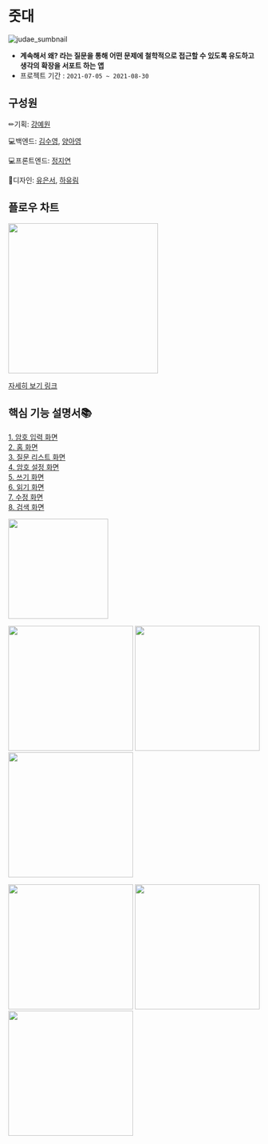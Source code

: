 # 줏대
![judae_sumbnail](https://user-images.githubusercontent.com/62979643/131933940-b77c6aca-05f6-48cc-8ee5-55e4ea7be59e.png)

+ **계속해서 왜? 라는 질문을 통해 어떤 문제에 철학적으로 접근할 수 있도록 유도하고 생각의 확장을 서포트 하는 앱**
+ 프로젝트 기간 : `2021-07-05 ~ 2021-08-30`


## 구성원


✏기획: [강예원](https://github.com/yeew3658)

💻백엔드: [김수영](https://github.com/eminentecero), [양아영](https://github.com/a-young0210)

💻프론트엔드: [정지연](https://github.com/stopkite)

🎨디자인: [유은서](https://github.com/silverwest8), [하유림](https://github.com/YurimHa)

## 플로우 차트
<img src = "https://user-images.githubusercontent.com/62979643/132036348-8a7e6ed2-9abd-4455-bc7f-7113eaac391f.jpg" width ="300" />   

[자세히 보기 링크](https://miro.com/app/board/o9J_l7zPWdg=/)


## 핵심 기능 설명서📚

[1. 암호 입력 화면](https://github.com/stopkite/Judae/wiki/1.-%EC%95%94%ED%98%B8-%EC%9E%85%EB%A0%A5-%ED%99%94%EB%A9%B4)   
[2. 홈 화면](https://github.com/stopkite/Judae/wiki/2.-%ED%99%88-%ED%99%94%EB%A9%B4)   
[3. 질문 리스트 화면](https://github.com/stopkite/Judae/wiki/3.-%EC%A7%88%EB%AC%B8-%EB%A6%AC%EC%8A%A4%ED%8A%B8-%ED%99%94%EB%A9%B4)   
[4. 암호 설정 화면](https://github.com/stopkite/Judae/wiki/4.-%EC%95%94%ED%98%B8-%EC%84%A4%EC%A0%95-%ED%99%94%EB%A9%B4(%EB%A9%94%EB%89%B4%E2%86%92%EC%95%94%ED%98%B8-%EC%84%A4%EC%A0%95))   
[5. 쓰기 화면](https://github.com/stopkite/Judae/wiki/5.-%EC%93%B0%EA%B8%B0%ED%99%94%EB%A9%B4)   
[6. 읽기 화면](https://github.com/stopkite/Judae/wiki/6.-%EC%9D%BD%EA%B8%B0-%ED%99%94%EB%A9%B4)   
[7. 수정 화면](https://github.com/stopkite/Judae/wiki/7.-%EC%88%98%EC%A0%95%ED%99%94%EB%A9%B4)   
[8. 검색 화면](https://github.com/stopkite/Judae/wiki/8.-%EA%B2%80%EC%83%89-%ED%99%94%EB%A9%B4)   

<img src = "https://user-images.githubusercontent.com/62979643/131944696-3c26e71f-3a33-460f-b0a1-266087c156a0.png" width ="200" />
 
<img src = "https://user-images.githubusercontent.com/62979643/131943846-2f7b2ea6-5282-4475-a4f5-dbb769924933.png" width ="250" /> <img src = "https://user-images.githubusercontent.com/62979643/131943852-0aec1da4-747b-4439-9f6e-0e60cfbe8a56.png" width ="250" /> <img src = "https://user-images.githubusercontent.com/62979643/131943867-c87f0a20-4bc2-4a81-8b67-7db0a1768b26.png" width ="250" />

<img src = "https://user-images.githubusercontent.com/62979643/131943877-fba55068-e91b-400f-816d-f7f01dfff051.png" width ="250" /> <img src = "https://user-images.githubusercontent.com/62979643/131943884-a41b0e70-ff56-4658-8438-4188fd966570.png" width ="250" /> <img src = "https://user-images.githubusercontent.com/62979643/131943888-9ec47a96-e401-41f0-b600-ab82b2391270.png" width ="250" />
